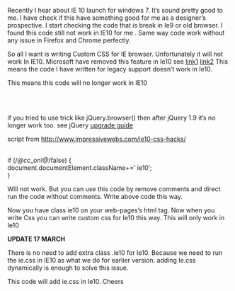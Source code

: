 <p>Recently I hear about IE 10 launch for windows 7. It’s sound pretty good to me. I have check if this have something good for me as a designer’s prospective. I start checking the code that is break in Ie9 or old browser. I found this code still not work in IE10 for me . Same way code work without any issue in Firefox and Chrome perfectly.</p>

<p>So all I want is writing Custom CSS for IE browser. Unfortunately it will not work In IE10. Microsoft have removed this feature in Ie10 see <a href="http://blogs.msdn.com/b/ie/archive/2011/07/06/html5-parsing-in-ie10.aspx">link1</a> <a href="http://msdn.microsoft.com/en-us/library/ms537512(v=VS.85).aspx">link2</a> This means the code I have written for legacy support doesn’t work in Ie10.</p>

<p>This means this code will no longer work in IE10</p>

<p><!–[if IE]><br />
 <link rel=”stylesheet” href=”assets/ie.css”><br />
 <![endif]—></p>

<p>if you tried to use trick like jQuery.browser() then after jQuery 1.9 it’s no longer work too. see jQuery <a href="http://jquery.com/upgrade-guide/1.9/#jquery-browser-removed">upgrade guide</a></p>

<p>script from <a href="http://www.impressivewebs.com/ie10-css-hacks/" title="http://www.impressivewebs.com/ie10-css-hacks/">http://www.impressivewebs.com/ie10-css-hacks/</a></p>

<p><!–[if !IE]><!–<script><br />
if (/<em>@cc_on!@</em>/false) {<br />
 document.documentElement.className+=’ ie10′;<br />
}<br />
</script><!–<![endif]—></p>

<p>Will not work. But you can use this code by remove comments and direct run the code without comments. Write above code this way.</p>

<script>   
if (/*@cc_on!@*/false) {   
 document.documentElement.className+=’ ie10′;   
}   
</script>

<p>Now you have class ie10 on your web-pages’s html tag. Now when you write Css you can write custom css for Ie10 this way. This will only work in Ie10</p>

<p><strong>UPDATE 17 MARCH</strong></p>

<p>There is no need to add extra class .ie10 for Ie10. Because we need to run the ie.css in IE10 as what we do for earlier version. adding Ie.css dynamically is enough to solve this issue.</p>

<p><script><br />
if (/<em>@cc_on!@</em>/false) {<br />
 var headHTML = document.getElementsByTagName(‘head’)[0].innerHTML;<br />
headHTML += ‘<link type=”text/css” rel=”stylesheet” href=”assets/ie.css”>’;<br />
document.getElementsByTagName(‘head’)[0].innerHTML = headHTML;<br />
}<br />
</script></p>

<p>This code will add ie.css in Ie10. Cheers</p>
